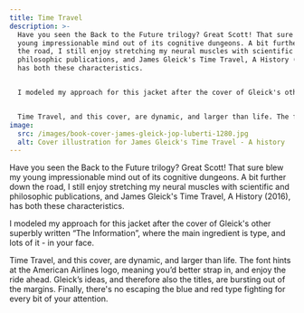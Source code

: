 ```yaml
---
title: Time Travel
description: >-
  Have you seen the Back to the Future trilogy? Great Scott! That sure blew my
  young impressionable mind out of its cognitive dungeons. A bit further down
  the road, I still enjoy stretching my neural muscles with scientific and
  philosophic publications, and James Gleick's Time Travel, A History (2016),
  has both these characteristics.


  I modeled my approach for this jacket after the cover of Gleick's other superbly written “The Information”, where the main ingredient is type, and lots of it - in your face.


  Time Travel, and this cover, are dynamic, and larger than life. The font hints at the American Airlines logo, meaning you’d better strap in, and enjoy the ride ahead. Gleick’s ideas, and therefore also the titles, are bursting out of the margins. Finally, there's no escaping the blue and red type fighting for every bit of your attention.
image:
  src: /images/book-cover-james-gleick-jop-luberti-1280.jpg
  alt: Cover illustration for James Gleick's Time Travel - A history
---
```

Have you seen the Back to the Future trilogy? Great Scott! That sure blew my young impressionable mind out of its cognitive dungeons. A bit further down the road, I still enjoy stretching my neural muscles with scientific and philosophic publications, and James Gleick's Time Travel, A History (2016), has both these characteristics.

I modeled my approach for this jacket after the cover of Gleick's other superbly written “The Information”, where the main ingredient is type, and lots of it - in your face.

Time Travel, and this cover, are dynamic, and larger than life. The font hints at the American Airlines logo, meaning you’d better strap in, and enjoy the ride ahead. Gleick’s ideas, and therefore also the titles, are bursting out of the margins. Finally, there's no escaping the blue and red type fighting for every bit of your attention.